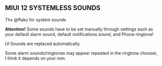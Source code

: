 ## MIUI 12 SYSTEMLESS SOUNDS

Thx @ffako for system sounds

**Attention!** Some sounds have to be set manually through settings such as your default alarm sound, default notifications sound, and Phone ringtone!

UI Sounds are replaced automatically.

Some alarm sounds/ringtones may appear repeated in the ringtone chooser, I think it depends on your rom.

